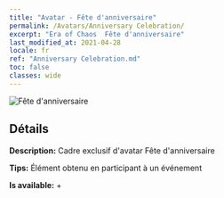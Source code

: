 ```yaml
---
title: "Avatar - Fête d'anniversaire"
permalink: /Avatars/Anniversary Celebration/
excerpt: "Era of Chaos  Fête d'anniversaire"
last_modified_at: 2021-04-28
locale: fr
ref: "Anniversary Celebration.md"
toc: false
classes: wide
---
```

 ![Fête d'anniversaire](/images/a/avatarFrame_65.png)

## Détails

 **Description:** Cadre exclusif d'avatar Fête d'anniversaire 

 **Tips:** Élément obtenu en participant à un événement 

 **Is available:**  + 

